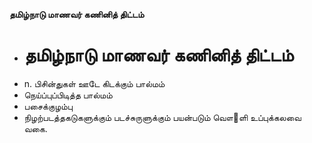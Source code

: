 **தமிழ்நாடு மாணவர் கணினித் திட்டம்**
- # தமிழ்நாடு மாணவர் கணினித் திட்டம்
- n. பிசின்துகள் ஊடே கிடக்கும் பால்மம்
- நெய்ப்புப்பிடித்த பால்மம்
- பசைக்குழம்பு
- நிழற்படத்தகடுகளுக்கும் படச்சுருளுக்கும் பயன்படும் வௌ஢ளி உப்புக்கலவை வகை.

